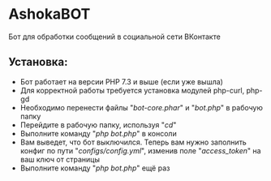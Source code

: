 # AshokaBOT
Бот для обработки сообщений в социальной сети ВКонтакте

## Установка:
- Бот работает на версии PHP 7.3 и выше (если уже вышла)
- Для корректной работы требуется установка модулей php-curl, php-gd
- Необходимо перенести файлы "*bot-core.phar*" и "*bot.php*" в рабочую папку
- Перейдите в рабочую папку, используя "*cd*"
- Выполните команду "*php bot.php*" в консоли
- Вам выведет, что бот выключился. Теперь вам нужно заполнить конфиг по пути "*configs/config.yml*", изменив поле "*access_token*" на ваш ключ от страницы
- Выполните команду "*php bot.php*" ещё раз
